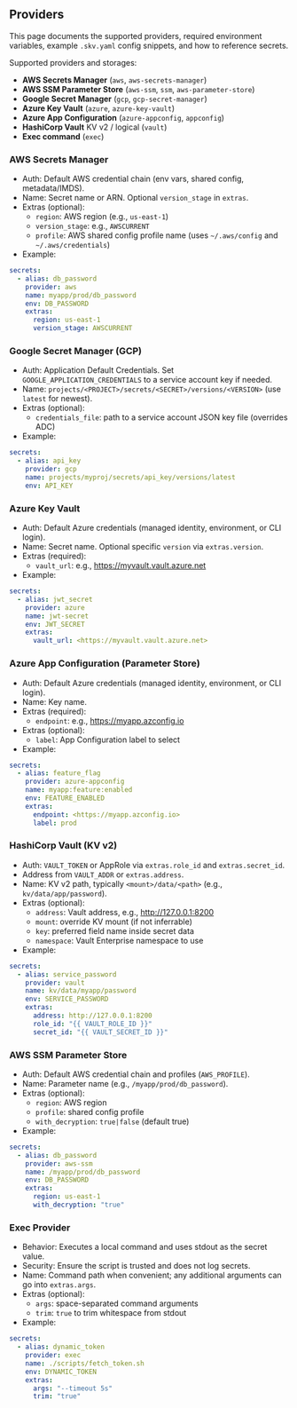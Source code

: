 ## Providers

This page documents the supported providers, required environment variables, example `.skv.yaml` config snippets, and how to reference secrets.

Supported providers and storages:

- **AWS Secrets Manager** (`aws`, `aws-secrets-manager`)
- **AWS SSM Parameter Store** (`aws-ssm`, `ssm`, `aws-parameter-store`)
- **Google Secret Manager** (`gcp`, `gcp-secret-manager`)
- **Azure Key Vault** (`azure`, `azure-key-vault`)
- **Azure App Configuration** (`azure-appconfig`, `appconfig`)
- **HashiCorp Vault** KV v2 / logical (`vault`)
- **Exec command** (`exec`)

### AWS Secrets Manager

- Auth: Default AWS credential chain (env vars, shared config, metadata/IMDS).
- Name: Secret name or ARN. Optional `version_stage` in `extras`.
- Extras (optional):
  - `region`: AWS region (e.g., `us-east-1`)
  - `version_stage`: e.g., `AWSCURRENT`
  - `profile`: AWS shared config profile name (uses `~/.aws/config` and `~/.aws/credentials`)
- Example:

```yaml
secrets:
  - alias: db_password
    provider: aws
    name: myapp/prod/db_password
    env: DB_PASSWORD
    extras:
      region: us-east-1
      version_stage: AWSCURRENT
```

### Google Secret Manager (GCP)

- Auth: Application Default Credentials. Set `GOOGLE_APPLICATION_CREDENTIALS` to a service account key if needed.
- Name: `projects/<PROJECT>/secrets/<SECRET>/versions/<VERSION>` (use `latest` for newest).
- Extras (optional):
  - `credentials_file`: path to a service account JSON key file (overrides ADC)
- Example:

```yaml
secrets:
  - alias: api_key
    provider: gcp
    name: projects/myproj/secrets/api_key/versions/latest
    env: API_KEY
```

### Azure Key Vault

- Auth: Default Azure credentials (managed identity, environment, or CLI login).
- Name: Secret name. Optional specific `version` via `extras.version`.
- Extras (required):
  - `vault_url`: e.g., <https://myvault.vault.azure.net>
- Example:

```yaml
secrets:
  - alias: jwt_secret
    provider: azure
    name: jwt-secret
    env: JWT_SECRET
    extras:
      vault_url: <https://myvault.vault.azure.net>
```

### Azure App Configuration (Parameter Store)

- Auth: Default Azure credentials (managed identity, environment, or CLI login).
- Name: Key name.
- Extras (required):
  - `endpoint`: e.g., <https://myapp.azconfig.io>
- Extras (optional):
  - `label`: App Configuration label to select
- Example:

```yaml
secrets:
  - alias: feature_flag
    provider: azure-appconfig
    name: myapp:feature:enabled
    env: FEATURE_ENABLED
    extras:
      endpoint: <https://myapp.azconfig.io>
      label: prod
```

### HashiCorp Vault (KV v2)

- Auth: `VAULT_TOKEN` or AppRole via `extras.role_id` and `extras.secret_id`.
- Address from `VAULT_ADDR` or `extras.address`.
- Name: KV v2 path, typically `<mount>/data/<path>` (e.g., `kv/data/app/password`).
- Extras (optional):
  - `address`: Vault address, e.g., <http://127.0.0.1:8200>
  - `mount`: override KV mount (if not inferrable)
  - `key`: preferred field name inside secret data
  - `namespace`: Vault Enterprise namespace to use
- Example:

```yaml
secrets:
  - alias: service_password
    provider: vault
    name: kv/data/myapp/password
    env: SERVICE_PASSWORD
    extras:
      address: http://127.0.0.1:8200
      role_id: "{{ VAULT_ROLE_ID }}"
      secret_id: "{{ VAULT_SECRET_ID }}"
```

### AWS SSM Parameter Store

- Auth: Default AWS credential chain and profiles (`AWS_PROFILE`).
- Name: Parameter name (e.g., `/myapp/prod/db_password`).
- Extras (optional):
  - `region`: AWS region
  - `profile`: shared config profile
  - `with_decryption`: `true|false` (default true)
- Example:

```yaml
secrets:
  - alias: db_password
    provider: aws-ssm
    name: /myapp/prod/db_password
    env: DB_PASSWORD
    extras:
      region: us-east-1
      with_decryption: "true"
```

### Exec Provider

- Behavior: Executes a local command and uses stdout as the secret value.
- Security: Ensure the script is trusted and does not log secrets.
- Name: Command path when convenient; any additional arguments can go into `extras.args`.
- Extras (optional):
  - `args`: space-separated command arguments
  - `trim`: `true` to trim whitespace from stdout
- Example:

```yaml
secrets:
  - alias: dynamic_token
    provider: exec
    name: ./scripts/fetch_token.sh
    env: DYNAMIC_TOKEN
    extras:
      args: "--timeout 5s"
      trim: "true"
```
